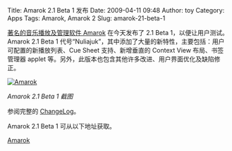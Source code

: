 Title: Amarok 2.1 Beta 1 发布
Date: 2009-04-11 09:48
Author: toy
Category: Apps
Tags: Amarok, Amarok 2
Slug: amarok-21-beta-1

[著名的音乐播放及管理软件 Amarok](http://linuxtoy.org/tag/amarok)
在今天发布了 2.1 Beta 1，以便让用户测试。Amarok 2.1 Beta 1
代号“Nuliajuk”，其中添加了大量的新特性，主要包括：用户可配置的新播放列表、Cue
Sheet 支持、新增垂直的 Context View 布局、书签管理器 applet
等。另外，此版本也包含其他许多改进、用户界面优化及缺陷修正。

[![Amarok](http://i.linuxtoy.org/images/2009/04/amarok2.0.90-thumb.png)](http://i.linuxtoy.org/images/2009/04/amarok2.0.90.png)

*Amarok 2.1 Beta 1 截图*

参阅完整的 [ChangeLog](http://amarok.kde.org/en/releases/2.1/beta/1)。

Amarok 2.1 Beta 1 可从以下地址获取。

[Amarok](http://amarok.kde.org/wiki/Download)
